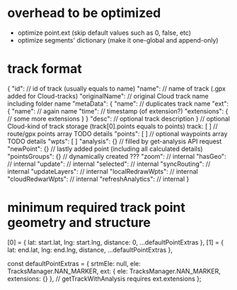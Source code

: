 # overhead to be optimized

- optimize point.ext (skip default values such as 0, false, etc)
- optimize segments' dictionary (make it one-global and append-only)

# track format

{
    "id": <String> // id of track (usually equals to name)
    "name": <String> // name of track (.gpx added for Cloud-tracks)
    "originalName": <String> // original Cloud track name including folder name
    "metaData": {
        "name": <String> // duplicates track name
        "ext": {
            "name": <String> // again name
            "time": <Number> // timestamp (of extension?)
            "extensions": {
                // some more extensions
            }
        }
        "desc": <String> // optional track description
    }
    // optional Cloud-kind of track storage (track[0].points equals to points)
    track: [
    ]
    // route/gpx points array TODO details
    "points": [
    ]
    // optional waypoints array TODO details
    "wpts": [
    ]
    "analysis": {} // filled by get-analysis API request
    "newPoint": {} // lastly added point (including all calculated details)
    "pointsGroups": {} // dynamically created ???
    "zoom": <Boolean> // internal
    "hasGeo": <Boolean> // internal
    "update": <Boolean> // internal
    "selected": <Boolean> // internal
    "syncRouting": <Boolean> // internal
    "updateLayers": <Boolean> // internal
    "localRedrawWpts": <Boolean> // internal
    "cloudRedwarWpts": <Boolean> // internal
    "refreshAnalytics": <Boolean> // internal
}

# minimum required track point geometry and structure

[0] = { lat: start.lat, lng: start.lng, distance: 0, ...defaultPointExtras },
[1] = { lat: end.lat, lng: end.lng, distance, ...defaultPointExtras },

const defaultPointExtras = {
    srtmEle: null,
    ele: TracksManager.NAN_MARKER,
    ext: { ele: TracksManager.NAN_MARKER, extensions: {} }, // getTrackWithAnalysis requires ext.extensions
};
